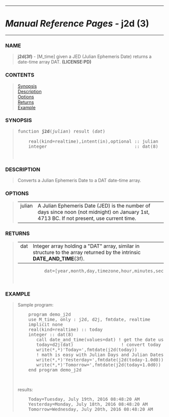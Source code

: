 <?
<body>
  <a name="top" id="top"></a>
  <div id="Container">
    <div id="Content">
      <div class="c29">
        <hr />
        <h1><i>Manual Reference Pages -</i> j2d (3)</h1>
        <hr />
      </div><a name="0"></a>
      <h3><a name="0">NAME</a></h3>
      <blockquote>
        <b>j2d(3f)</b> - [M_time] given a JED (Julian Ephemeris Date) returns a date-time array DAT. <b>(LICENSE:PD)</b>
      </blockquote><a name="contents" id="contents"></a>
      <h3>CONTENTS</h3>
      <blockquote>
        <a href="#1">Synopsis</a><br />
        <a href="#2">Description</a><br />
        <a href="#3">Options</a><br />
        <a href="#4">Returns</a><br />
        <a href="#5">Example</a><br />
      </blockquote><a name="8"></a>
      <h3><a name="8">SYNOPSIS</a></h3>
      <blockquote>
        <pre>
function <b>j2d</b>(<i>julian</i>) result (<i>dat</i>)
<br />    real(kind=realtime),intent(in),optional :: julian
    integer                                 :: dat(8)
<br />
</pre>
      </blockquote><a name="2"></a>
      <h3><a name="2">DESCRIPTION</a></h3>
      <blockquote>
        <p>Converts a Julian Ephemeris Date to a DAT date-time array.</p>
      </blockquote><a name="3"></a>
      <h3><a name="3">OPTIONS</a></h3>
      <blockquote>
        <table cellpadding="3">
          <tr valign="top">
            <td class="c30" width="6%" nowrap="nowrap">julian</td>
            <td valign="bottom">A Julian Ephemeris Date (JED) is the number of days since noon (not midnight) on January 1st, 4713 BC. If not present, use
            current time.</td>
          </tr>
        </table>
      </blockquote><a name="4"></a>
      <h3><a name="4">RETURNS</a></h3>
      <blockquote>
        <table cellpadding="3">
          <tr valign="top">
            <td class="c30" width="6%" nowrap="nowrap">dat</td>
            <td valign="bottom">Integer array holding a "DAT" array, similar in structure to the array returned by the intrinsic
            <b>DATE_AND_TIME</b>(3f).</td>
          </tr>
        </table><!-- .nf -->
        <pre>
          dat=[year,month,day,timezone,hour,minutes,seconds,milliseconds]
<br />
</pre>
      </blockquote><a name="5"></a>
      <h3><a name="5">EXAMPLE</a></h3>
      <blockquote>
        Sample program:
        <pre>
    program demo_j2d
    use M_time, only : j2d, d2j, fmtdate, realtime
    implicit none
    real(kind=realtime) :: today
    integer :: dat(8)
       call date_and_time(values=dat) ! get the date using intrinsic
       today=d2j(dat)                  ! convert today to Julian Date
       write(*,*)'Today=',fmtdate(j2d(today))
       ! math is easy with Julian Days and Julian Dates
       write(*,*)'Yesterday=',fmtdate(j2d(today-1.0d0))
       write(*,*)'Tomorrow=',fmtdate(j2d(today+1.0d0))
    end program demo_j2d
<br />
</pre>results:
        <pre>
    Today=Tuesday, July 19th, 2016 08:48:20 AM
    Yesterday=Monday, July 18th, 2016 08:48:20 AM
    Tomorrow=Wednesday, July 20th, 2016 08:48:20 AM
</pre>
      </blockquote><a name="6"></a>
    </div>
  </div>
</body>
